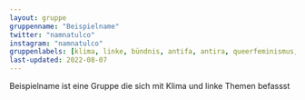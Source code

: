 ```yaml
---
layout: gruppe
gruppenname: "Beispielname"
twitter: "namnatulco"
instagram: "namnatulco"
gruppenlabels: [klima, linke, bündnis, antifa, antira, queerfeminismus, räume, migration, anarchismus, radverkehr]
last-updated: 2022-08-07
---
```


Beispielname ist eine Gruppe die sich mit Klima und linke Themen befassst
